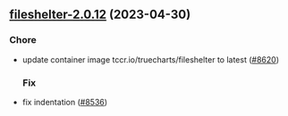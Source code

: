 

## [fileshelter-2.0.12](https://github.com/succelle/charts/compare/fileshelter-2.0.11...fileshelter-2.0.12) (2023-04-30)

### Chore

- update container image tccr.io/truecharts/fileshelter to latest ([#8620](https://github.com/succelle/charts/issues/8620))
  
  ### Fix

- fix indentation ([#8536](https://github.com/succelle/charts/issues/8536))
  
  